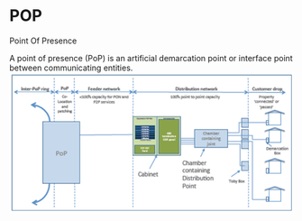 # POP


Point Of Presence

A point of presence (PoP) is an artificial demarcation point or
interface point between communicating entities.\
![](./images/15008794.png?width=485)


